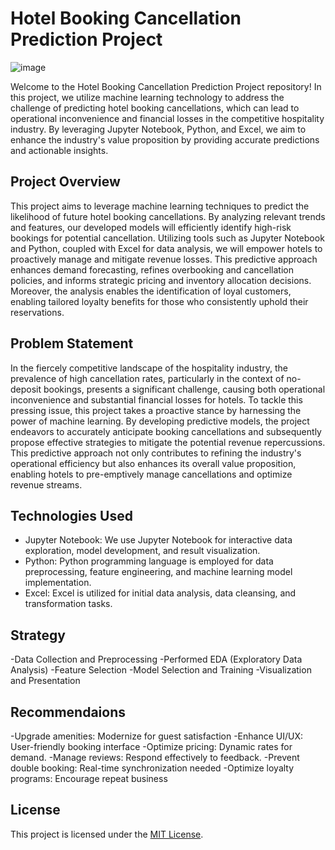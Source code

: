 # Hotel Booking Cancellation Prediction Project

![image](https://github.com/yours-atulsingh/Hotel-Booking-Cancellation-Predictions/assets/142521860/9bd7ea96-cacd-477e-929c-313e52ac6201)




Welcome to the Hotel Booking Cancellation Prediction Project repository! In this project, we utilize machine learning technology to address the challenge of predicting hotel booking cancellations, which can lead to operational inconvenience and financial losses in the competitive hospitality industry. By leveraging Jupyter Notebook, Python, and Excel, we aim to enhance the industry's value proposition by providing accurate predictions and actionable insights.

## Project Overview

This project aims to leverage machine learning techniques to predict the likelihood of future hotel booking cancellations. By analyzing relevant trends and features, our developed models will efficiently identify high-risk bookings for potential cancellation. Utilizing tools such as Jupyter Notebook and Python, coupled with Excel for data analysis, we will empower hotels to proactively manage and mitigate revenue losses. This predictive approach enhances demand forecasting, refines overbooking and cancellation policies, and informs strategic pricing and inventory allocation decisions. Moreover, the analysis enables the identification of loyal customers, enabling tailored loyalty benefits for those who consistently uphold their reservations.

## Problem Statement

In the fiercely competitive landscape of the hospitality industry, the prevalence of high cancellation rates, particularly in the context of no-deposit bookings, presents a significant challenge, causing both operational inconvenience and substantial financial losses for hotels. To tackle this pressing issue, this project takes a proactive stance by harnessing the power of machine learning. By developing predictive models, the project endeavors to accurately anticipate booking cancellations and subsequently propose effective strategies to mitigate the potential revenue repercussions. This predictive approach not only contributes to refining the industry's operational efficiency but also enhances its overall value proposition, enabling hotels to pre-emptively manage cancellations and optimize revenue streams.


## Technologies Used

- Jupyter Notebook: We use Jupyter Notebook for interactive data exploration, model development, and result visualization.
- Python: Python programming language is employed for data preprocessing, feature engineering, and machine learning model implementation.
- Excel: Excel is utilized for initial data analysis, data cleansing, and transformation tasks.

## Strategy

-Data Collection and Preprocessing
-Performed EDA (Exploratory Data Analysis)
-Feature Selection
-Model Selection and Training
-Visualization and Presentation

## Recommendaions

-Upgrade amenities: Modernize for guest satisfaction
-Enhance UI/UX: User-friendly booking interface
-Optimize pricing: Dynamic rates for demand.
-Manage reviews: Respond effectively to feedback.
-Prevent double booking: Real-time synchronization needed
-Optimize loyalty programs: Encourage repeat business



## License

This project is licensed under the [MIT License](LICENSE).

